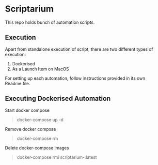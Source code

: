 # Scriptarium

This repo holds bunch of automation scripts.

## Execution

Apart from standalone execution of script, there are two different types of execution:

1. Dockerised
2. As a Launch Item on MacOS

For setting up each automation, follow instructions provided in its own Readme file.

## Executing Dockerised Automation

Start docker compose

> docker-compose up -d

Remove docker compose

> docker-compose rm

Delete docker-compose images

> docker-compose rmi scriptarium-<image-name>:latest
